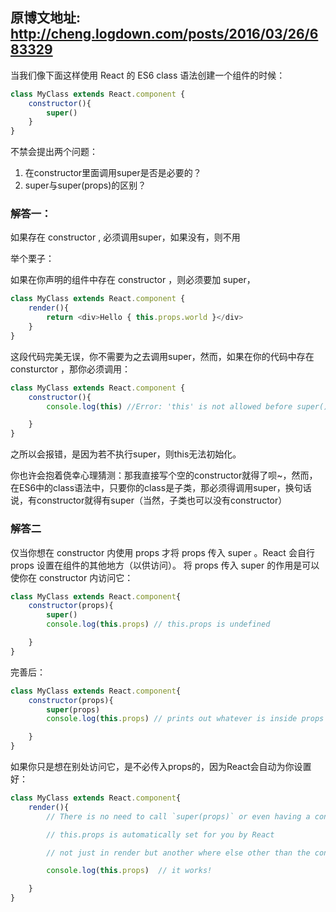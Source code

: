 ## 原博文地址: http://cheng.logdown.com/posts/2016/03/26/683329
 当我们像下面这样使用 React 的 ES6 class 语法创建一个组件的时候：
```js
class MyClass extends React.component {
    constructor(){
        super()
    }
}
```
不禁会提出两个问题：
  1. 在constructor里面调用super是否是必要的？
  2. super与super(props)的区别？


### 解答一：
如果存在 constructor , 必须调用super，如果没有，则不用

举个栗子：

如果在你声明的组件中存在 constructor ，则必须要加 super，
```js
class MyClass extends React.component {
    render(){
        return <div>Hello { this.props.world }</div>
    }
}
```
这段代码完美无误，你不需要为之去调用super，然而，如果在你的代码中存在 consturctor ，那你必须调用：
```js
class MyClass extends React.component {
    constructor(){
        console.log(this) //Error: 'this' is not allowed before super()

    }
}
```
之所以会报错，是因为若不执行super，则this无法初始化。

你也许会抱着侥幸心理猜测：那我直接写个空的constructor就得了呗~，然而，在ES6中的class语法中，只要你的class是子类，那必须得调用super，换句话说，有constructor就得有super（当然，子类也可以没有constructor）

### 解答二

仅当你想在 constructor 内使用 props 才将 props 传入 super 。React 会自行 props 设置在组件的其他地方（以供访问）。
将 props 传入 super 的作用是可以使你在 constructor 内访问它：
```js
class MyClass extends React.component{
    constructor(props){
        super()
        console.log(this.props) // this.props is undefined

    }
}
```
完善后：
```js
class MyClass extends React.component{
    constructor(props){
        super(props)
        console.log(this.props) // prints out whatever is inside props

    }
}
```
如果你只是想在别处访问它，是不必传入props的，因为React会自动为你设置好：
```js
class MyClass extends React.component{
    render(){
        // There is no need to call `super(props)` or even having a constructor

        // this.props is automatically set for you by React

        // not just in render but another where else other than the constructor

        console.log(this.props)  // it works!

    }
}
```
